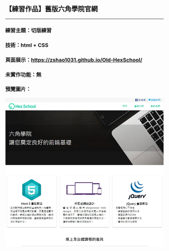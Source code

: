 ## 【練習作品】舊版六角學院官網
***
### 練習主題：切版練習
### 技術：html + CSS
### 頁面展示：<https://zshao1031.github.io/Old-HexSchool/>
### 未實作功能：無

### 預覽圖片：
![預覽圖片](img/thumbnail.jpg)
